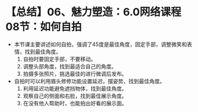 # 【总结】06、魅力塑造：6.0网络课程08节：如何自拍

-   本节课主要讲述如何自拍，强调了45度是最佳角度，固定手部，调整微笑和表情，找到最佳角度。
    1.  自拍时要固定手部，不要移动。
    2.  调整头部角度，找到最适合自己的角度。
    3.  拍摄多张照片，挑选最佳的进行微调后发布。
-   自拍时可以利用眉头修修功能设置延迟，摆姿势，找到最佳角度。
    1.  利用延迟功能避免遮挡物体，找到最佳角度。
    2.  观察自己的侧面和右脸，找到最佳展示角度。
    3.  在没有他人帮助时，也能拍出好看的展示面。